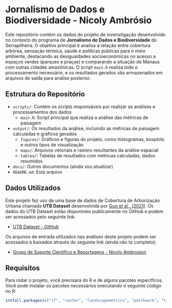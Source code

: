 # Jornalismo de Dados e Biodiversidade - Nicoly Ambrósio

Este repositório contém os dados do projeto de invenstigação desenvolvido no contexto do programa de **Jornalismo de Dados e Biodiversidade** do Serrapilheira. O objetivo principal é analisa a relação entre cobertura arbórea, sensação térmica, saúde e políticas públicas para o meio ambiente, destacando as desigualdades socioeconômicas no acesso a espaços verdes (parques e praças) e comparando a situação de Manaus com outras cidades amazônicas. O script `main.R` realiza todo o processamento necessário, e os resultados gerados são armazenados em arquivos de saída para análise posterior.

## Estrutura do Repositório

- `scripts/`: Contém os scripts responsáveis por realizar as análises e processamentos dos dados
  - `main.R`: Script principal que realiza a análise das métricas de paisagem
- `output/`: Os resultados da análise, incluindo as métricas de paisagem calculadas e gráficos gerados
  - `figures/`: Gráficos e figuras do projeto, como histogramas, boxplots e outros tipos de visualização
  - `maps/`: Arquivos vetoriais e rasters resultantes da análise espacial
  - `tables/`: Tabelas de resultados com métricas calculadas, dados resumidos
- `docs/`: Outros documentos (ainda vou atualizar)
- `README.md`: Este arquivo

## Dados Utilizados

Este projeto fez uso de uma base de dados de Cobertura de Arborização Urbana chamada **UTB Dataset** desenvolvida por [Guo et al., (2021)](https://www.sciencedirect.com/science/article/pii/S0924271623000461). Os dados do UTB Dataset estão disponíveis publicamente no GitHub e podem ser acessados pelo seguinte link:

- [UTB Dataset - GitHub](https://github.com/usuario/UTB-Dataset)

Os arquivos de entrada utilizados nas análises deste projeto podem ser acessados e baixados através do seguinte link (ainda não ta completo):

- [Grupo de Suporte Científico e Reportagens - Nicoly Ambrosion](https://drive.google.com/drive/folders/1G3AtjNxgz4qDBg2yRQWulnaxNG9BKE4Z?usp=drive_link)

## Requisitos

Para rodar o projeto, você precisará do R e de alguns pacotes específicos. Você pode instalar os pacotes necessários executando o seguinte código no R:

```r
install.packages(c("sf", "raster", "landscapemetrics", "patchwork", "tidyverse", "terra", "here"))
